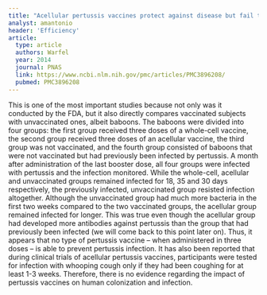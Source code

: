 ```yaml
---
title: "Acellular pertussis vaccines protect against disease but fail to prevent infection and transmission in a nonhuman primate model"
analyst: amantonio
header: 'Efficiency'
article:
  type: article
  authors: Warfel
  year: 2014
  journal: PNAS
  link: https://www.ncbi.nlm.nih.gov/pmc/articles/PMC3896208/
  pubmed: PMC3896208
---
```


This is one of the most important studies because not only was it conducted by the FDA, but it also directly compares vaccinated subjects with unvaccinated ones, albeit baboons. The baboons were divided into four groups: the first group received three doses of a whole-cell vaccine, the second group received three doses of an acellular vaccine, the third group was not vaccinated, and the fourth group consisted of baboons that were not vaccinated but had previously been infected by pertussis. A month after administration of the last booster dose, all four groups were infected with pertussis and the infection monitored. While the whole-cell, acellular and unvaccinated groups remained infected for 18, 35 and 30 days respectively, the previously infected, unvaccinated group resisted infection altogether.
Although the unvaccinated group had much more bacteria in the first two weeks compared to the two vaccinated groups, the acellular group remained infected for longer. This was true even though the acellular group had developed more antibodies against pertussis than the group that had previously been infected (we will come back to this point later on).
Thus, it appears that no type of pertussis vaccine – when administered in three doses – is able to prevent pertussis infection.
It has also been reported that during clinical trials of acellular pertussis vaccines, participants were tested for infection with whooping cough only if they had been coughing for at least 1-3 weeks. Therefore, there is no evidence regarding the impact of pertussis vaccines on human colonization and infection.
